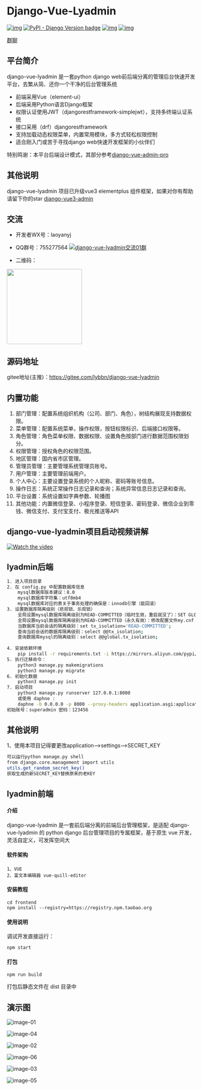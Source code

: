 # Django-Vue-Lyadmin

[![img](https://img.shields.io/badge/python-%3E=3.6.x-green.svg)](https://python.org/)  [![PyPI - Django Version badge](https://img.shields.io/badge/django%20versions-3.2-blue)](https://docs.djangoproject.com/zh-hans/3.2/) [![img](https://img.shields.io/badge/node-%3E%3D%2012.0.0-brightgreen)](https://nodejs.org/zh-cn/) [![img](https://gitee.com/lybbn/django-vue-lyadmin/badge/star.svg?theme=dark)](https://gitee.com/lybbn/django-vue-lyadmin)

[群聊](https://jq.qq.com/?_wv=1027&k=StAkGqk5) 

## 平台简介

django-vue-lyadmin 是一套python django web前后端分离的管理后台快速开发平台，去繁从简、还你一个干净的后台管理系统

* 前端采用Vue（element-ui）
* 后端采用Python语言Django框架
* 权限认证使用JWT（djangorestframework-simplejwt），支持多终端认证系统
* 接口采用（drf）djangorestframework
* 支持加载动态权限菜单，内置常用模块，多方式轻松权限控制
* 适合刚入门或苦于寻找django web快速开发框架的小伙伴们

特别鸣谢：本平台后端设计模式，其部分参考[django-vue-admin-pro](https://gitee.com/dvadmin/django-vue-admin-pro)

## 其他说明

django-vue-lyadmin 项目已升级vue3 elementplus 组件框架，如果对你有帮助请留下你的star [django-vue3-admin](https://gitee.com/lybbn/django-vue3-lyadmin)

## 交流
- 开发者WX号：laoyanyj

- QQ群号：755277564 <a target="_blank" href="https://jq.qq.com/?_wv=1027&k=oPz6bqmL"><img border="0" src="//pub.idqqimg.com/wpa/images/group.png" alt="django-vue-lyadmin交流01群" title="django-vue-lyadmin交流01群"></a>
- 二维码：

<img src='https://gitee.com/lybbn/django-vue-lyadmin/raw/master/frontend/src/assets/img/qq.jpg' width='200'>

## 源码地址

gitee地址(主推)：https://gitee.com/lybbn/django-vue-lyadmin

## 内置功能

1.  部门管理：配置系统组织机构（公司、部门、角色），树结构展现支持数据权限。
2.  菜单管理：配置系统菜单，操作权限，按钮权限标识、后端接口权限等。
3.  角色管理：角色菜单权限、数据权限、设置角色按部门进行数据范围权限划分。
4.  权限管理：授权角色的权限范围。
5.  地区管理：国内省市区管理。
6.  管理员管理：主要管理系统管理员账号。
7.  用户管理：主要管理前端用户。
8.  个人中心：主要设置登录系统的个人昵称、密码等账号信息。
9.  操作日志：系统正常操作日志记录和查询；系统异常信息日志记录和查询。
10.  平台设置：系统设置如字典参数、轮播图
11.  其他功能：内置微信登录、小程序登录、短信登录、密码登录、微信企业到零钱、微信支付、支付宝支付、极光推送等API

## django-vue-lyadmin项目启动视频讲解

[![Watch the video](https://gitee.com/lybbn/django-vue-lyadmin/raw/master/frontend/src/assets/img/01.png)](https://v.kuaishouapp.com/s/VIJPdIx6)

## lyadmin后端

~~~bash
1. 进入项目目录
2. 在 config.py 中配置数据库信息
	mysql数据库版本建议：8.0
	mysql数据库字符集：utf8mb4
    mysql数据库对应的表关于事务处理的确保是：innodb引擎（能回滚）
3. 设置数据库隔离级别（悲观锁、乐观锁）
    全局设置mysql数据库隔离级别为READ-COMMITTED（临时生效，重启就没了）：SET GLOBAL tx_isolation='READ-COMMITTED';
    全局设置mysql数据库隔离级别为READ-COMMITTED（永久有效）：修改配置文件my.cnf 的[mysqld]中增加 transaction-isolation=Read-Committed 
    当数据库当前会话的隔离级别：set tx_isolation='READ-COMMITTED';
    查询当前会话的数据库隔离级别：select @@tx_isolation;
    查询数据库mysql的隔离级别：select @@global.tx_isolation;
    
4. 安装依赖环境
	pip install -r requirements.txt -i https://mirrors.aliyun.com/pypi/simple/
5. 执行迁移命令：
	python3 manage.py makemigrations
	python3 manage.py migrate
6. 初始化数据
	python3 manage.py init
7. 启动项目
	python3 manage.py runserver 127.0.0.1:8000
    或使用 daphne :
    daphne -b 0.0.0.0 -p 8000 --proxy-headers application.asgi:application
初始账号：superadmin 密码：123456

~~~

## 其他说明

1、使用本项目记得要更改application-->settings-->SECRET_KEY
~~~bash
可以运行python manage.py shell
from django.core.management import utils
utils.get_random_secret_key()
获取生成的新SECRET_KEY替换原来的老KEY
~~~

## lyadmin前端

#### 介绍

django-vue-lyadmin 是一套前后端分离的前端后台管理框架，是适配 django-vue-lyadmin 的 python django 后台管理项目的专属框架，基于原生 vue 开发，灵活自定义，可发挥空间大

#### 软件架构


```
1、VUE
2、富文本编辑器 vue-quill-editor
```

#### 安装教程


```
cd frontend
npm install --registry=https://registry.npm.taobao.org
```


#### 使用说明

调试开发直接运行： 

```
npm start
```


#### 打包


```
npm run build
```


打包后静态文件在 dist 目录中

## 演示图

![image-01](https://gitee.com/lybbn/django-vue-lyadmin/raw/master/frontend/src/assets/img/01.png)

![image-04](https://gitee.com/lybbn/django-vue-lyadmin/raw/master/frontend/src/assets/img/04.png)

![image-02](https://gitee.com/lybbn/django-vue-lyadmin/raw/master/frontend/src/assets/img/02.png)

![image-06](https://gitee.com/lybbn/django-vue-lyadmin/raw/master/frontend/src/assets/img/06.png)

![image-03](https://gitee.com/lybbn/django-vue-lyadmin/raw/master/frontend/src/assets/img/03.png)

![image-05](https://gitee.com/lybbn/django-vue-lyadmin/raw/master/frontend/src/assets/img/05.png)